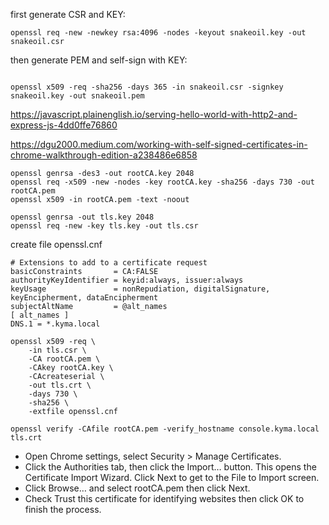 first generate CSR and KEY:
```
openssl req -new -newkey rsa:4096 -nodes -keyout snakeoil.key -out snakeoil.csr
```
then generate PEM and self-sign with KEY:
```

openssl x509 -req -sha256 -days 365 -in snakeoil.csr -signkey snakeoil.key -out snakeoil.pem
```

https://javascript.plainenglish.io/serving-hello-world-with-http2-and-express-js-4dd0ffe76860

https://dgu2000.medium.com/working-with-self-signed-certificates-in-chrome-walkthrough-edition-a238486e6858

```
openssl genrsa -des3 -out rootCA.key 2048
openssl req -x509 -new -nodes -key rootCA.key -sha256 -days 730 -out rootCA.pem
openssl x509 -in rootCA.pem -text -noout

openssl genrsa -out tls.key 2048
openssl req -new -key tls.key -out tls.csr
```
create file openssl.cnf
```
# Extensions to add to a certificate request
basicConstraints       = CA:FALSE
authorityKeyIdentifier = keyid:always, issuer:always
keyUsage               = nonRepudiation, digitalSignature, keyEncipherment, dataEncipherment
subjectAltName         = @alt_names
[ alt_names ]
DNS.1 = *.kyma.local
```
```
openssl x509 -req \
    -in tls.csr \
    -CA rootCA.pem \
    -CAkey rootCA.key \
    -CAcreateserial \
    -out tls.crt \
    -days 730 \
    -sha256 \
    -extfile openssl.cnf    
    
openssl verify -CAfile rootCA.pem -verify_hostname console.kyma.local tls.crt
```

* Open Chrome settings, select Security > Manage Certificates.
* Click the Authorities tab, then click the Import… button. This opens the Certificate Import Wizard. Click Next to get to the File to Import screen.
* Click Browse… and select rootCA.pem then click Next.
* Check Trust this certificate for identifying websites then click OK to finish the process.

